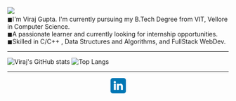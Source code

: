 <!-- ![Alt text](./yoda_hello.gif?raw=true "hello") -->

![](https://komarev.com/ghpvc/?username=Viraj24Gupta&color=181B1D) 
<BR/>◼I'm Viraj Gupta. I'm currently pursuing my B.Tech Degree from VIT, Vellore in Computer Science. 
<BR/>◼A passionate learner and currently looking for internship opportunities.
<BR/>◼Skilled in C/C++ , Data Structures and Algorithms, and FullStack WebDev.<hr>

![Viraj's GitHub stats](https://github-readme-stats.vercel.app/api?username=Viraj24Gupta&hide=stars,issues&border_radius=25px&include_all_commits=true&bg_color=181B1D&text_color=87756a&border_color=ffffff00&count_private=true&show_icons=true&custom_title=My%20Stats)
![Top Langs](https://github-readme-stats.vercel.app/api/top-langs/?username=Viraj24Gupta&border_radius=25px&layout=compact&bg_color=181B1D&text_color=87756a&border_color=87756a&custom_title=Used%20Languages)
<!-- ![Streak stats](https://github-readme-streak-stats.herokuapp.com/?user=Viraj24Gupta) -->
<hr><p align = "center">
<a href = https://www.linkedin.com/in/viraj-gupta/ target='blank'> <img src=https://github.com/edent/SuperTinyIcons/blob/master/images/svg/linkedin.svg height='35' weight='35'/></a>
